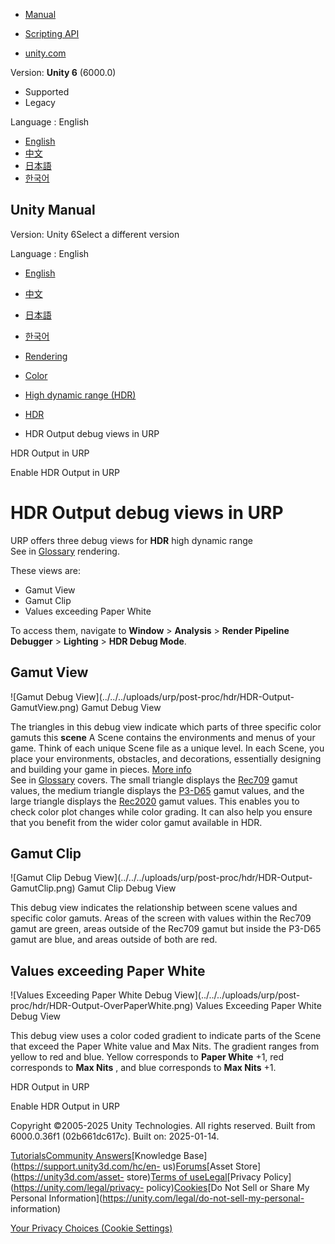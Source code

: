 [](https://docs.unity3d.com)

  * [Manual](../Manual/index.html)
  * [Scripting API](../ScriptReference/index.html)

  * [unity.com](https://unity.com/)

Version: **Unity 6** (6000.0)

  * Supported
  * Legacy

Language : English

  * [English](/Manual/urp/post-processing/hdr-output-debug-views-urp.html)
  * [中文](/cn/current/Manual/urp/post-processing/hdr-output-debug-views-urp.html)
  * [日本語](/ja/current/Manual/urp/post-processing/hdr-output-debug-views-urp.html)
  * [한국어](/kr/current/Manual/urp/post-processing/hdr-output-debug-views-urp.html)

[](https://docs.unity3d.com)

## Unity Manual

Version: Unity 6Select a different version

Language : English

  * [English](/Manual/urp/post-processing/hdr-output-debug-views-urp.html)
  * [中文](/cn/current/Manual/urp/post-processing/hdr-output-debug-views-urp.html)
  * [日本語](/ja/current/Manual/urp/post-processing/hdr-output-debug-views-urp.html)
  * [한국어](/kr/current/Manual/urp/post-processing/hdr-output-debug-views-urp.html)

  * [Rendering](../../rendering-and-post-processing.html)
  * [Color](../../graphics-color.html)
  * [High dynamic range (HDR)](../../hdr-landing.html)
  * [HDR](../../urp/post-processing/hdr-in-urp.html)
  * HDR Output debug views in URP

[](../../urp/post-processing/hdr-output.html)

HDR Output in URP

[](../../urp/post-processing/enable-hdr-output-urp.html)

Enable HDR Output in URP

# HDR Output debug views in URP

URP offers three debug views for **HDR** high dynamic range  
See in [Glossary](../../Glossary.html#HDR) rendering.

These views are:

  * Gamut View
  * Gamut Clip
  * Values exceeding Paper White

To access them, navigate to **Window** > **Analysis** > **Render Pipeline
Debugger** > **Lighting** > **HDR Debug Mode**.

## Gamut View

![Gamut Debug View](../../../uploads/urp/post-proc/hdr/HDR-Output-
GamutView.png) Gamut Debug View

The triangles in this debug view indicate which parts of three specific color
gamuts this **scene** A Scene contains the environments and menus of your
game. Think of each unique Scene file as a unique level. In each Scene, you
place your environments, obstacles, and decorations, essentially designing and
building your game in pieces. [More info](../../CreatingScenes.html)  
See in [Glossary](../../Glossary.html#Scene) covers. The small triangle
displays the [Rec709](https://en.wikipedia.org/wiki/Rec._709) gamut values,
the medium triangle displays the
[P3-D65](https://en.wikipedia.org/wiki/DCI-P3) gamut values, and the large
triangle displays the [Rec2020](https://en.wikipedia.org/wiki/Rec._2020) gamut
values. This enables you to check color plot changes while color grading. It
can also help you ensure that you benefit from the wider color gamut available
in HDR.

## Gamut Clip

![Gamut Clip Debug View](../../../uploads/urp/post-proc/hdr/HDR-Output-
GamutClip.png) Gamut Clip Debug View

This debug view indicates the relationship between scene values and specific
color gamuts. Areas of the screen with values within the Rec709 gamut are
green, areas outside of the Rec709 gamut but inside the P3-D65 gamut are blue,
and areas outside of both are red.

## Values exceeding Paper White

![Values Exceeding Paper White Debug View](../../../uploads/urp/post-
proc/hdr/HDR-Output-OverPaperWhite.png) Values Exceeding Paper White Debug
View

This debug view uses a color coded gradient to indicate parts of the Scene
that exceed the Paper White value and Max Nits. The gradient ranges from
yellow to red and blue. Yellow corresponds to **Paper White** +1, red
corresponds to **Max Nits** , and blue corresponds to **Max Nits** +1.

[](../../urp/post-processing/hdr-output.html)

HDR Output in URP

[](../../urp/post-processing/enable-hdr-output-urp.html)

Enable HDR Output in URP

Copyright ©2005-2025 Unity Technologies. All rights reserved. Built from
6000.0.36f1 (02b661dc617c). Built on: 2025-01-14.

[Tutorials](https://learn.unity.com/)[Community
Answers](https://answers.unity3d.com)[Knowledge
Base](https://support.unity3d.com/hc/en-
us)[Forums](https://forum.unity3d.com)[Asset Store](https://unity3d.com/asset-
store)[Terms of
use](https://docs.unity3d.com/Manual/TermsOfUse.html)[Legal](https://unity.com/legal)[Privacy
Policy](https://unity.com/legal/privacy-
policy)[Cookies](https://unity.com/legal/cookie-policy)[Do Not Sell or Share
My Personal Information](https://unity.com/legal/do-not-sell-my-personal-
information)

[Your Privacy Choices (Cookie Settings)](javascript:void\(0\);)

